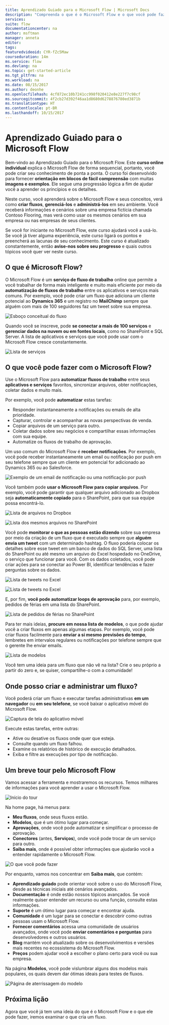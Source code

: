 ```yaml
---
title: Aprendizado Guiado para o Microsoft Flow | Microsoft Docs
description: "Compreenda o que é o Microsoft Flow e o que você pode fazer com ele."
services: 
suite: flow
documentationcenter: na
author: msftman
manager: anneta
editor: 
tags: 
featuredvideoid: CYR-fZc5Maw
courseduration: 14m
ms.service: flow
ms.devlang: na
ms.topic: get-started-article
ms.tgt_pltfrm: na
ms.workload: na
ms.date: 08/15/2017
ms.author: deonhe
ms.openlocfilehash: 4cf872ec10b7241cc998f020412e8e227f7c98cf
ms.sourcegitcommit: 4f2cb27d392f46aa1d8680d6278876780ed3871b
ms.translationtype: HT
ms.contentlocale: pt-BR
ms.lasthandoff: 10/15/2017
---
```

# <a name="guided-learning-for-microsoft-flow"></a>Aprendizado Guiado para o Microsoft Flow
Bem-vindo ao Aprendizado Guiado para o Microsoft Flow. Este **curso online individual** explica o Microsoft Flow de forma sequencial, portanto, você pode criar seu conhecimento de ponta a ponta. O curso foi desenvolvido para fornecer **orientação em blocos de fácil compreensão** com muitas **imagens e exemplos**. Ele segue uma progressão lógica a fim de ajudar você a aprender os princípios e os detalhes.

Neste curso, você aprenderá sobre o Microsoft Flow e seus conceitos, verá como **criar fluxos**, **gerenciá-los** e **administrá-los** em seu ambiente. Você receberá informações e cenários sobre uma empresa fictícia chamada Contoso Flooring, mas verá como usar os mesmos cenários em sua empresa ou nas empresas de seus clientes.

Se você for iniciante no Microsoft Flow, este curso ajudará você a usá-lo. Se você já tiver alguma experiência, este curso ligará os pontos e preencherá as lacunas de seu conhecimento. Este curso é atualizado constantemente, então **avise-nos sobre seu progresso** e quais outros tópicos você quer ver neste curso.

## <a name="what-is-microsoft-flow"></a>O que é Microsoft Flow?
O Microsoft Flow é um **serviço de fluxo de trabalho** online que permite a você trabalhar de forma mais inteligente e muito mais eficiente por meio da **automatização de fluxos de trabalho** entre os aplicativos e serviços mais comuns. Por exemplo, você pode criar um fluxo que adiciona um cliente potencial ao **Dynamics 365** e um registro no **MailChimp** sempre que alguém com mais de 100 seguidores faz um tweet sobre sua empresa.

![Esboço conceitual do fluxo](./media/learning-introduce-flow/conceptual.png)

Quando você se inscreve, pode **se conectar a mais de 100 serviços** e **gerenciar dados na nuvem ou em fontes locais**, como no SharePoint e SQL Server. A lista de aplicativos e serviços que você pode usar com o Microsoft Flow cresce constantemente.

![Lista de serviços](./media/learning-introduce-flow/services.png)

## <a name="what-can-you-do-with-microsoft-flow"></a>O que você pode fazer com o Microsoft Flow?
Use o Microsoft Flow para **automatizar fluxos de trabalho** entre seus **aplicativos e serviços** favoritos, sincronizar arquivos, obter notificações, coletar dados e muito mais. 

Por exemplo, você pode **automatizar** estas tarefas:

* Responder instantaneamente a notificações ou emails de alta prioridade.
* Capturar, controlar e acompanhar as novas perspectivas de venda.
* Copiar arquivos de um serviço para outro.
* Coletar dados sobre seu negócios e compartilhar essas informações com sua equipe.
* Automatize os fluxos de trabalho de aprovação.

Um uso comum do Microsoft Flow é **receber notificações**. Por exemplo, você pode receber instantaneamente um email ou notificação por push em seu telefone sempre que um cliente em potencial for adicionado ao Dynamics 365 ou ao Salesforce.

![Exemplo de um email de notificação ou uma notificação por push](./media/learning-introduce-flow/sales-lead.png)

Você também pode **usar o Microsoft Flow para copiar arquivos**. Por exemplo, você pode garantir que qualquer arquivo adicionado ao Dropbox seja **automaticamente copiado** para o SharePoint, para que sua equipe possa encontrá-lo.

![Lista de arquivos no Dropbox](./media/learning-introduce-flow/dropbox-files.png) 

![Lista dos mesmos arquivos no SharePoint](./media/learning-introduce-flow/sharepoint-files.png) 

Você pode **monitorar o que as pessoas estão dizendo** sobre sua empresa por meio da criação de um fluxo que é executado sempre que **alguém envia um tweet** com um determinado hashtag. O fluxo poderia colocar os detalhes sobre esse tweet em um banco de dados do SQL Server, uma lista do SharePoint ou até mesmo um arquivo do Excel hospedado no OneDrive, o serviço que funcionar para você. Com os dados coletados, você pode criar ações para se conectar ao Power BI, identificar tendências e fazer perguntas sobre os dados.

![Lista de tweets no Excel](./media/learning-introduce-flow/tweets-to-excel.png)

![Lista de tweets no Excel](./media/learning-introduce-flow/excel-tweets.png)

E, por fim, **você pode automatizar loops de aprovação** para, por exemplo, pedidos de férias em uma lista do SharePoint.

![Lista de pedidos de férias no SharePoint](./media/learning-introduce-flow/vacation-requests.png)

Para ter mais ideias, **procure em nossa lista de modelos**, o que pode ajudar você a criar fluxos em apenas algumas etapas. Por exemplo, você pode criar fluxos facilmente para **enviar a si mesmo previsões do tempo**, lembretes em intervalos regulares ou notificações por telefone sempre que o gerente lhe enviar emails.

![Lista de modelos](./media/learning-introduce-flow/templates-you-might-use.png)

Você tem uma ideia para um fluxo que não vê na lista? Crie o seu próprio a partir do zero e, se quiser, compartilhe-o com a comunidade!

## <a name="where-can-i-create-and-administer-a-flow"></a>Onde posso criar e administrar um fluxo?
Você poderá criar um fluxo e executar tarefas administrativas **em um navegador** ou **em seu telefone**, se você baixar o aplicativo móvel do Microsoft Flow.

![Captura de tela do aplicativo móvel](./media/learning-introduce-flow/screen-mobile-app.png)  

Execute estas tarefas, entre outras:

* Ative ou desative os fluxos onde quer que esteja.
* Consulte quando um fluxo falhou.
* Examine os relatórios de histórico de execução detalhados.
* Exiba e filtre as execuções por tipo de notificação.

## <a name="a-brief-tour-of-microsoft-flow"></a>Um breve tour pelo Microsoft Flow
Vamos acessar a ferramenta e mostraremos os recursos. Temos milhares de informações para você aprender a usar o Microsoft Flow.

![Início do tour](./media/learning-introduce-flow/start-of-tour.png)

Na home page, há menus para:

* **Meu fluxos**, onde seus fluxos estão.
* **Modelos**, que é um ótimo lugar para começar.
* **Aprovações**, onde você pode automatizar e simplificar o processo de aprovação.
* **Conectores** (antes, **Serviços**), onde você pode trocar de um serviço para outro.
* **Saiba mais**, onde é possível obter informações que ajudarão você a entender rapidamente o Microsoft Flow.

![O que você pode fazer](./media/learning-introduce-flow/what-you-can-do.png)

Por enquanto, vamos nos concentrar em **Saiba mais**, que contém:

* **Aprendizado guiado** pode orientar você sobre o uso do Microsoft Flow, desde as técnicas iniciais até cenários avançados.
* **Documentação** é onde estão nossos tópicos avançados. Se você realmente quiser entender um recurso ou uma função, consulte estas informações.
* **Suporte** é um ótimo lugar para começar e encontrar ajuda.
* **Comunidade** é um lugar para se conectar e descobrir como outras pessoas usam o Microsoft Flow.
* **Fornecer comentários** acessa uma comunidade de usuários avançados, onde você pode **enviar comentários e perguntas** para desenvolvedores e outros usuários.
* **Blog** mantém você atualizado sobre os desenvolvimentos e versões mais recentes no ecossistema do Microsoft Flow.
* **Preços** podem ajudar você a escolher o plano certo para você ou sua empresa.

Na página **Modelos**, você pode vislumbrar alguns dos modelos mais populares, os quais devem dar ótimas ideais para testes de fluxos.

![Página de aterrissagem do modelo](./media/learning-introduce-flow/template-page.png)

## <a name="next-lesson"></a>Próxima lição
Agora que você já tem uma ideia do que é o Microsoft Flow e o que ele pode fazer, iremos examinar o que cria um fluxo.

